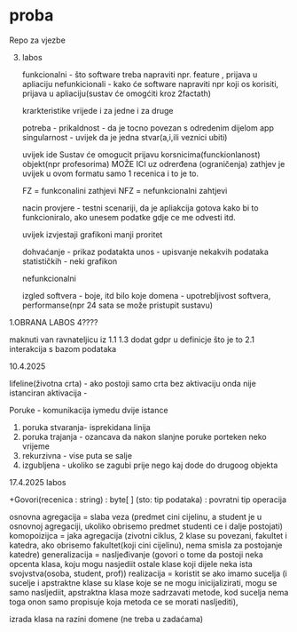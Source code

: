 # proba
Repo za vjezbe


3. labos

   funkcionalni - što software treba napraviti npr. feature , prijava u apliaciju
   nefunkicionali - kako će software napraviti npr koji os korisiti, prijava u apliaciju(sustav će omogćiti kroz 2factath)

   krarkteristike vrijede i za jedne i za druge

   potreba -
   prikaldnost - da je tocno povezan s odredenim dijelom app
   singularnost - uvijek da je jedna stvar(a,i,ili veznici ubiti)

   uvijek ide Sustav će omogucit prijavu korsnicima(funckionlanost) objekt(npr profesorima) MOŽE ICI uz odrerđena (ograničenja)
   zathjev je uvijek u ovom formatu samo 1 recenica i to je to.

   FZ = funkconalini zathjevi
   NFZ = nefunkcionalni zahtjevi

   nacin provjere - testni scenariji, da je apliakcija gotova kako bi to funkcioniralo, ako unesem podatke gdje ce me odvesti itd.

   uvijek izvjestaji grafikoni manji proritet

   dohvaćanje - prikaz podatakta
   unos - upisvanje nekakvih podataka
   statističkih - neki grafikon

   nefunkcionalni

   izgled softvera - boje, itd
   bilo koje domena - upotrebljivost softvera, performanse(npr 24 sata se može pristupit sustavu) 

1.OBRANA LABOS 4????

maknuti van ravnateljicu iz 1.1
1.3 
dodat gdpr u definicje što je to
2.1 
interakcija s bazom podataka

10.4.2025

lifeline(životna crta) - ako postoji samo crta bez aktivaciju onda nije istanciran
aktivacija -

Poruke - komunikacija iymedu dvije istance
1. poruka stvaranja- isprekidana linija
2. poruka trajanja - ozancava da nakon slanjne poruke porteken neko vrijeme
3. rekurzivna - vise puta se salje
4. izgubljena - ukoliko se zagubi prije nego kaj dode do drugoog objekta





17.4.2025  labos 

+Govori(recenica : string) : byte[ ]
(sto: tip podataka) : povratni tip operacija

osnovna agregacija = slaba veza (predmet cini cijelinu, a student je u osnovnoj agregaciji, ukoliko obrisemo predmet studenti ce i dalje postojati)
komopoizijca = jaka agregacija (zivotni ciklus, 2 klase su povezani, fakultet i katedra, ako obrisemo fakultet(koji cini cijelinu), nema smisla za postojanje katedre)
generalizacija = nasljeđivanje (govori o tome da postoji neka opcenta klasa, koju mogu nasjediit ostale klase koji dijele neka ista svojvstva(osoba, student, prof))
realizacija = koristit se ako imamo sucelja (i sucelje i apstraktne klase su klase koje se ne mogu inicijalizirati, mogu se samo nasljediit, apstraktna klasa moze sadrzavati metode, kod sucelja nema toga onon samo propisuje koja metoda ce se morati nasljediti), 

izrada klasa na razini domene (ne treba u zadaćama)
